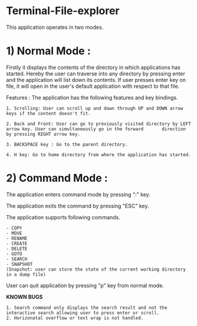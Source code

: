 # Terminal-File-explorer

This application operates in two modes.

# 1) Normal Mode :

Firstly it displays the contents of the directory in which applications has started. Hereby the user can traverse into any directory by pressing enter and the application will list down its contents. If user presses enter key on file, it will open in the user's default application with respect to that file.

Features :
The application has the following features and key bindings.
```
1. Scrolling: User can scroll up and down through UP and DOWN arrow keys if the content doesn't fit.

2. Back and Front: User can go to previously visited directory by LEFT arrow key. User can simultaneously go in the forward       direction by pressing RIGHT arrow key.

3. BACKSPACE key : Go to the parent directory.

4. H key: Go to home directory from where the application has started.
```

# 2) Command Mode :
The application enters command mode by pressing ":" key.

The application exits the command by pressing "ESC" key.

The application supports following commands.
```
- COPY
- MOVE 
- RENAME
- CREATE
- DELETE
- GOTO 
- SEARCH
- SNAPSHOT
(Snapshot: user can store the state of the current working directory in a dump file)
```

User can quit application by pressing "p" key from normal mode.

**KNOWN BUGS**
```
1. Search command only displays the search result and not the interactive search allowing user to press enter or scroll.
2. Horizonatal overflow or text wrap is not handled.
```
